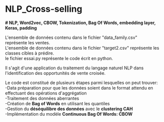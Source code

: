 # NLP_Cross-selling

__#  NLP, Word2vec, CBOW, Tokenization, Bag Of Words, embedding layer, Keras, padding__  

L'ensemble de données contenu dans le fichier "data_family.csv" représente les ventes.  
L'ensemble de données contenu dans le fichier "target2.csv" représente les classes cibles à prédire.  
le fichier essai.py représente le code écrit en python.  

Il s'agit d'une application du traitement du langage naturel NLP dans l'identification des opportunités de vente croisée.  

Le code est constitué de plusieurs étapes parmi lesquelles on peut trouver:  
-Data préparation pour que les données soient dans le format attendu en effectuant des opérations d'aggrégation  
-Traitement des données aberrantes  
-Création de __Bag of Words__ en utilisant les quantiles  
-Gestion du __déséquilibre des données__ avec le __clustering CAH__  
-Implémentation du modèle __Continuous Bag Of Words: CBOW__
